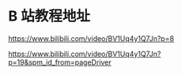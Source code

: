 # B 站教程地址

https://www.bilibili.com/video/BV1Uq4y1Q7Jn?p=8

https://www.bilibili.com/video/BV1Uq4y1Q7Jn?p=19&spm_id_from=pageDriver
